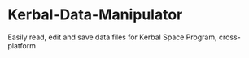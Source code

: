 # Kerbal-Data-Manipulator
Easily read, edit and save data files for Kerbal Space Program, cross-platform
